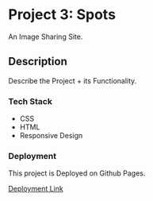 # Project 3: Spots

An Image Sharing Site.

## Description

Describe the Project + its Functionality.

### Tech Stack

- CSS
- HTML
- Responsive Design

### Deployment

This project is Deployed on Github Pages.

[Deployment Link](https://twiztedps.github.io/se_project_spots/)
